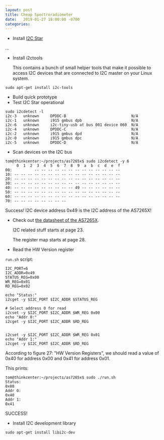 ```yaml
---
layout: post
title: Cheap Spectroradiometer
date:   2019-01-27 18:00:00 -0700
categories: 
---
```


* Install [I2C Star](https://github.com/daniel-thompson/i2c-star)

...

* Install i2ctools

    This contains a bunch of small helper tools that make it possible to
    access I2C devices that are connected to I2C master on your
    Linux system.
    

```
sudo apt-get install i2c-tools
```

* Build quick prototype
* Test I2C Star operational

```
sudo i2cdetect -l
i2c-3   unknown     DPDDC-B                             N/A
i2c-1   unknown     i915 gmbus dpb                      N/A
i2c-6   unknown     i2c-tiny-usb at bus 001 device 060  N/A
i2c-4   unknown     DPDDC-C                             N/A
i2c-2   unknown     i915 gmbus dpd                      N/A
i2c-0   unknown     i915 gmbus dpc                      N/A
i2c-5   unknown     DPDDC-D                             N/A
```

* Scan devices on the I2C bus

```
tom@thinkcenter:~/projects/as7265x$ sudo i2cdetect -y 6
     0  1  2  3  4  5  6  7  8  9  a  b  c  d  e  f
00:          -- -- -- -- -- -- -- -- -- -- -- -- -- 
10: -- -- -- -- -- -- -- -- -- -- -- -- -- -- -- -- 
20: -- -- -- -- -- -- -- -- -- -- -- -- -- -- -- -- 
30: -- -- -- -- -- -- -- -- -- -- -- -- -- -- -- -- 
40: -- -- -- -- -- -- -- -- -- 49 -- -- -- -- -- -- 
50: -- -- -- -- -- -- -- -- -- -- -- -- -- -- -- -- 
60: -- -- -- -- -- -- -- -- -- -- -- -- -- -- -- -- 
70: -- -- -- -- -- -- -- --                         
```

Success!
I2C device address 0x49 is the I2C address of the AS7265X!

* Check out [the datasheet of the AS7265X](https://ams.com/documents/20143/36005/AS7265x_DS000612_1-00.pdf/08051c8a-a7f6-6231-7993-2d3fe0bf38b8#page=23).

    I2C related stuff starts at page 23.

    The register map starts at page 28.

* Read the HW Version register

`run.sh` script:
```
I2C_PORT=6
I2C_ADDR=0x49
STATUS_REG=0x00
WR_REG=0x01
RD_REG=0x02

echo "Status:"
i2cget -y $I2C_PORT $I2C_ADDR $STATUS_REG

# Select address 0 for read
i2cset -y $I2C_PORT $I2C_ADDR $WR_REG 0x00
echo "Addr 0:"
i2cget -y $I2C_PORT $I2C_ADDR $RD_REG


i2cset -y $I2C_PORT $I2C_ADDR $WR_REG 0x01
echo "Addr 1:"
i2cget -y $I2C_PORT $I2C_ADDR $RD_REG
```

According to figure 27: "HW Version Registers", we should read a value of 0x40 for address 0x00
and 0x41 for address 0x01.

This prints:
```
tom@thinkcenter:~/projects/as7265x$ sudo ./run.sh 
Status:
0x80
Addr 0:
0x40
Addr 1:
0x41
```

SUCCESS!

* Install I2C development library

```sudo apt-get install libi2c-dev```



